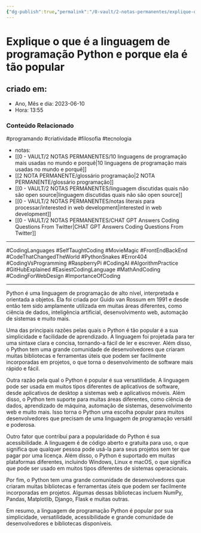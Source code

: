 ```yaml
---
{"dg-publish":true,"permalink":"/0-vault/2-notas-permanentes/explique-o-que-e-a-linguagem-de-programacao-python-e-porque-ela-e-tao-popular/","tags":["permanente","programando","criatividade","filosofia","tecnologia","CodingLanguages","SelfTaughtCoding","MovieMagic","FrontEndBackEnd","CodeThatChangedTheWorld","PythonSnakes","Error404","CodingVsProgramming","RaspberryPi","CodingAI","AlgorithmPractice","GitHubExplained","EasiestCodingLanguage","MathAndCoding","CodingForWebDesign","ImportanceOfCoding"],"dgHomeLink":true,"dgShowLocalGraph":true,"dgShowFileTree":true,"dgEnableSearch":true,"noteIcon":""}
---
```


# Explique o que é a linguagem de programação Python e porque ela é tão popular

## criado em: 
-  Ano, Mês e dia: 2023-06-10
- Hora: 13:55

### Conteúdo Relacionado
#programando #criatividade #filosofia #tecnologia 
- notas: 
- [[0 - VAULT/2 NOTAS PERMANENTES/10 linguagens de programação mais usadas no mundo e porquê\|10 linguagens de programação mais usadas no mundo e porquê]]
- [[2 NOTA PERMANENTE/glossário programação\|2 NOTA PERMANENTE/glossário programação]]
- [[0 - VAULT/2 NOTAS PERMANENTES/linguagem discutidas quais não são open source\|linguagem discutidas quais não são open source]]
- [[0 - VAULT/2 NOTAS PERMANENTES/notas literais para processar/interested in web development\|interested in web development]]
- [[0 - VAULT/2 NOTAS PERMANENTES/CHAT GPT Answers Coding Questions From Twitter\|CHAT GPT Answers Coding Questions From Twitter]]
---

#CodingLanguages #SelfTaughtCoding #MovieMagic #FrontEndBackEnd #CodeThatChangedTheWorld #PythonSnakes #Error404 #CodingVsProgramming #RaspberryPi #CodingAI #AlgorithmPractice #GitHubExplained #EasiestCodingLanguage #MathAndCoding #CodingForWebDesign #ImportanceOfCoding 

---

Python é uma linguagem de programação de alto nível, interpretada e orientada a objetos. Ela foi criada por Guido van Rossum em 1991 e desde então tem sido amplamente utilizada em muitas áreas diferentes, como ciência de dados, inteligência artificial, desenvolvimento web, automação de sistemas e muito mais.

Uma das principais razões pelas quais o Python é tão popular é a sua simplicidade e facilidade de aprendizado. A linguagem foi projetada para ter uma sintaxe clara e concisa, tornando-a fácil de ler e escrever. Além disso, o Python tem uma grande comunidade de desenvolvedores que criaram muitas bibliotecas e ferramentas úteis que podem ser facilmente incorporadas em projetos, o que torna o desenvolvimento de software mais rápido e fácil.

Outra razão pela qual o Python é popular é sua versatilidade. A linguagem pode ser usada em muitos tipos diferentes de aplicativos de software, desde aplicativos de desktop a sistemas web e aplicativos móveis. Além disso, o Python tem suporte para muitas áreas diferentes, como ciência de dados, aprendizado de máquina, automação de sistemas, desenvolvimento web e muito mais. Isso torna o Python uma escolha popular para muitos desenvolvedores que precisam de uma linguagem de programação versátil e poderosa.

Outro fator que contribui para a popularidade do Python é sua acessibilidade. A linguagem é de código aberto e gratuita para uso, o que significa que qualquer pessoa pode usá-la para seus projetos sem ter que pagar por uma licença. Além disso, o Python é suportado em muitas plataformas diferentes, incluindo Windows, Linux e macOS, o que significa que pode ser usado em muitos tipos diferentes de sistemas operacionais.

Por fim, o Python tem uma grande comunidade de desenvolvedores que criaram muitas bibliotecas e ferramentas úteis que podem ser facilmente incorporadas em projetos. Algumas dessas bibliotecas incluem NumPy, Pandas, Matplotlib, Django, Flask e muitas outras.

Em resumo, a linguagem de programação Python é popular por sua simplicidade, versatilidade, acessibilidade e grande comunidade de desenvolvedores e bibliotecas disponíveis.